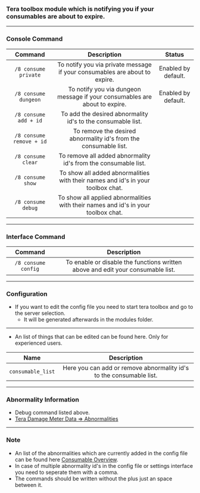 ### Tera toolbox module which is notifying you if your consumables are about to expire.

---

### Console Command
| Command | Description | Status |
| :---: | :---: | :---: |
| `/8 consume private` | To notify you via private message if your consumables are about to expire. | Enabled by default. |
| `/8 consume dungeon` | To notify you via dungeon message if your consumables are about to expire. | Enabled by default. |
| `/8 consume add + id` | To add the desired abnormality id's to the consumable list. |  |
| `/8 consume remove + id` | To remove the desired abnormality id's from the consumable list. |  |
| `/8 consume clear` | To remove all added abnormality id's from the consumable list. |  |
| `/8 consume show` | To show all added abnormalities with their names and id's in your toolbox chat. |  |
| `/8 consume debug` | To show all applied abnormalities with their names and id's in your toolbox chat. |  |

---

### Interface Command
| Command | Description |
| :---: | :---: |
| `/8 consume config` | To enable or disable the functions written above and edit your consumable list. |

---

### Configuration
- If you want to edit the config file you need to start tera toolbox and go to the server selection.
    - It will be generated afterwards in the modules folder.

---

- An list of things that can be edited can be found here. Only for experienced users.

| Name | Description |
| :---: | :---: |
| `consumable_list` | Here you can add or remove abnormality id's to the consumable list. |

---

### Abnormality Information
- Debug command listed above.
- [Tera Damage Meter Data => Abnormalities](https://github.com/neowutran/TeraDpsMeterData/tree/master/hotdot)

---

### Note
- An list of the abnormalities which are currently added in the config file can be found here [Consumable Overview](https://github.com/Tera-Shiraneko/consumable-notifier/tree/master/Additional-Data).
- In case of multiple abnormality id's in the config file or settings interface you need to seperate them with a comma.
- The commands should be written without the plus just an space between it.